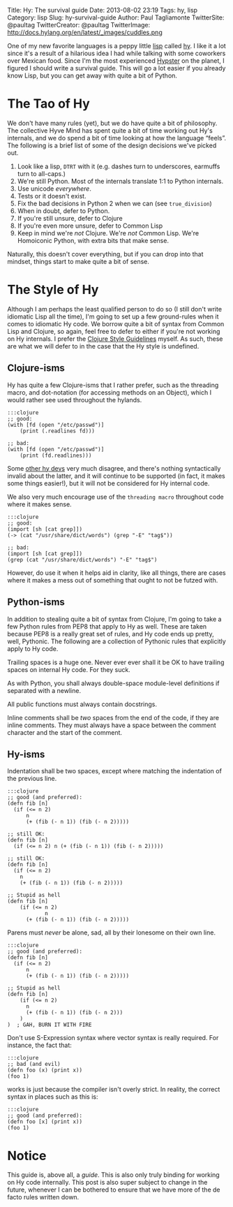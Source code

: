 Title: Hy: The survival guide
Date: 2013-08-02 23:19
Tags: hy, lisp
Category: lisp
Slug: hy-survival-guide
Author: Paul Tagliamonte
TwitterSite: @paultag
TwitterCreator: @paultag
TwitterImage: http://docs.hylang.org/en/latest/_images/cuddles.png

One of my new favorite languages is a peppy little
[lisp](http://en.wikipedia.org/wiki/Lisp) called
[hy](http://hylang.org). I like it a lot since it's a result of a hilarious
idea I had while talking with some coworkers over Mexican food. Since I'm
the most experienced [Hypster](https://github.com/hylang?tab=members) on the
planet, I figured I should write a survival guide. This will go a lot easier
if you already know Lisp, but you can get away with quite a bit of Python.

The Tao of Hy
=============

We don't have many rules (yet), but we do have quite a bit of philosophy.
The collective Hyve Mind has spent quite a bit of time working out Hy's
internals, and we do spend a bit of time looking at how the language “feels”.
The following is a brief list of some of the design decisions we've
picked out.

  1. Look like a lisp, `DTRT` with it (e.g. dashes turn to underscores,
     earmuffs turn to all-caps.)
  1. We're still Python. Most of the internals translate 1:1 to Python
     internals.
  1. Use unicode *everywhere*.
  1. Tests or it doesn't exist.
  1. Fix the bad decisions in Python 2 when we can (see `true_division`)
  1. When in doubt, defer to Python.
  1. If you're still unsure, defer to Clojure
  1. If you're even more unsure, defer to Common Lisp
  1. Keep in mind we're *not* Clojure. We're *not* Common Lisp. We're Homoiconic
     Python, with extra bits that make sense.

Naturally, this doesn't cover everything, but if you can drop into that mindset,
things start to make quite a bit of sense.



The Style of Hy
===============

Although I am perhaps the least qualified person to do so (I still don't write
idiomatic Lisp all the time), I'm going to set up a few ground-rules when it
comes to idiomatic Hy code. We borrow quite a bit of syntax from Common Lisp
and Clojure, so again, feel free to defer to either if you're not working
on Hy internals. I prefer the
[Clojure Style Guidelines](https://github.com/bbatsov/clojure-style-guide)
myself. As such, these are what we will defer to in the case that the Hy
style is undefined.

Clojure-isms
------------

Hy has quite a few Clojure-isms that I rather prefer, such as the threading
macro, and dot-notation (for accessing methods on an Object), which I would
rather see used throughout the hylands.

    :::clojure
    ;; good:
    (with [fd (open "/etc/passwd")]
        (print (.readlines fd)))

    ;; bad:
    (with [fd (open "/etc/passwd")]
        (print (fd.readlines)))

Some [other hy devs](http://dustycloud.org/) very much disagree, and there's
nothing syntactically invalid about the latter, and it will continue to be
supported (in fact, it makes some things easier!), but it will not be
considered for Hy internal code.

We also very much encourage use of the `threading macro` throughout code
where it makes sense.

    :::clojure
    ;; good:
    (import [sh [cat grep]])
    (-> (cat "/usr/share/dict/words") (grep "-E" "tag$"))
    
    ;; bad:
    (import [sh [cat grep]])
    (grep (cat "/usr/share/dict/words") "-E" "tag$")

However, do use it when it helps aid in clarity, like all things, there are
cases where it makes a mess out of something that ought to not be futzed with.


Python-isms
-----------

In addition to stealing quite a bit of syntax from Clojure, I'm going to
take a few Python rules from PEP8 that apply to Hy as well. These are taken
because PEP8 is a really great set of rules, and Hy code ends up pretty,
well, Pythonic. The following are a collection of Pythonic rules that
explicitly apply to Hy code.

Trailing spaces is a huge one. Never ever ever shall it be OK to have
trailing spaces on internal Hy code. For they suck.

As with Python, you shall always double-space module-level definitions if
separated with a newline.

All public functions must always contain docstrings.

Inline comments shall be *two* spaces from the end of the code, if they
are inline comments. They must always have a space between the comment
character and the start of the comment.


Hy-isms
-------

Indentation shall be two spaces, except where matching the indentation
of the previous line.


    :::clojure
    ;; good (and preferred):
    (defn fib [n]
      (if (<= n 2)
          n
          (+ (fib (- n 1)) (fib (- n 2)))))

    ;; still OK:
    (defn fib [n]
      (if (<= n 2) n (+ (fib (- n 1)) (fib (- n 2)))))

    ;; still OK:
    (defn fib [n]
      (if (<= n 2)
        n
        (+ (fib (- n 1)) (fib (- n 2)))))

    ;; Stupid as hell
    (defn fib [n]
        (if (<= n 2)
                n
          (+ (fib (- n 1)) (fib (- n 2)))))

Parens must *never* be alone, sad, all by their lonesome on their own line.


    :::clojure
    ;; good (and preferred):
    (defn fib [n]
      (if (<= n 2)
          n
          (+ (fib (- n 1)) (fib (- n 2)))))

    ;; Stupid as hell
    (defn fib [n] 
        (if (<= n 2)
          n
          (+ (fib (- n 1)) (fib (- n 2)))
        )
    )  ; GAH, BURN IT WITH FIRE

Don't use S-Expression syntax where vector syntax is really required. For
instance, the fact that:

    :::clojure
    ;; bad (and evil)
    (defn foo (x) (print x))
    (foo 1)

works is just because the compiler isn't overly strict. In reality, the
correct syntax in places such as this is:

    :::clojure
    ;; good (and preferred):
    (defn foo [x] (print x))
    (foo 1)

Notice
======

This guide is, above all, a *guide*. This is also only truly binding
for working on Hy code internally. This post is also super subject to change
in the future, whenever I can be bothered to ensure that we have more of the
de facto rules written down.
